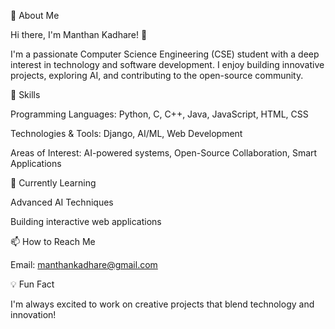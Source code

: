 💫 About Me

Hi there, I'm Manthan Kadhare! 👋

I'm a passionate Computer Science Engineering (CSE) student with a deep interest in technology and software development. I enjoy building innovative projects, exploring AI, and contributing to the open-source community.

🚀 Skills

Programming Languages: Python, C, C++, Java, JavaScript, HTML, CSS

Technologies & Tools: Django, AI/ML, Web Development

Areas of Interest: AI-powered systems, Open-Source Collaboration, Smart Applications


🌱 Currently Learning

Advanced AI Techniques

Building interactive web applications


📫 How to Reach Me

Email: manthankadhare@gmail.com


💡 Fun Fact

I'm always excited to work on creative projects that blend technology and innovation!

